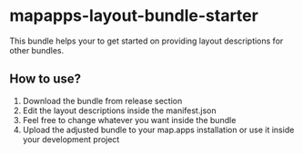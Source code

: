 # mapapps-layout-bundle-starter

This bundle helps your to get started on providing layout descriptions for other bundles.

## How to use?
1.  Download the bundle from release section
2.  Edit the layout descriptions inside the manifest.json
3.  Feel free to change whatever you want inside the bundle
3.  Upload the adjusted bundle to your map.apps installation or use it inside your development project
